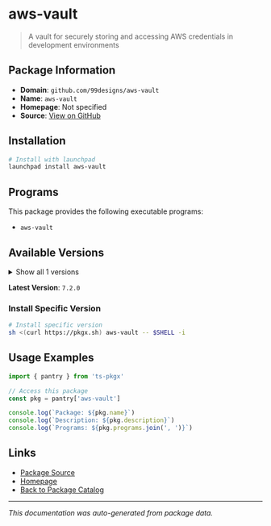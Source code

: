 # aws-vault

> A vault for securely storing and accessing AWS credentials in development environments

## Package Information

- **Domain**: `github.com/99designs/aws-vault`
- **Name**: `aws-vault`
- **Homepage**: Not specified
- **Source**: [View on GitHub](https://github.com/pkgxdev/pantry/tree/main/projects/github.com/99designs/aws-vault/package.yml)

## Installation

```bash
# Install with launchpad
launchpad install aws-vault
```

## Programs

This package provides the following executable programs:

- `aws-vault`

## Available Versions

<details>
<summary>Show all 1 versions</summary>

- `7.2.0`

</details>

**Latest Version**: `7.2.0`

### Install Specific Version

```bash
# Install specific version
sh <(curl https://pkgx.sh) aws-vault -- $SHELL -i
```

## Usage Examples

```typescript
import { pantry } from 'ts-pkgx'

// Access this package
const pkg = pantry['aws-vault']

console.log(`Package: ${pkg.name}`)
console.log(`Description: ${pkg.description}`)
console.log(`Programs: ${pkg.programs.join(', ')}`)
```

## Links

- [Package Source](https://github.com/pkgxdev/pantry/tree/main/projects/github.com/99designs/aws-vault/package.yml)
- [Homepage](#)
- [Back to Package Catalog](../../../package-catalog.md)

---

*This documentation was auto-generated from package data.*
